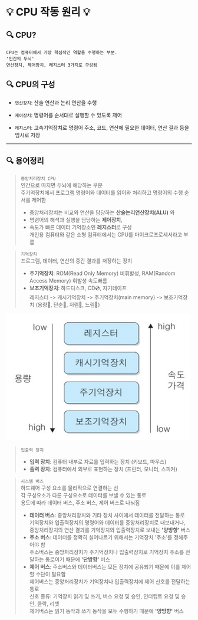 # 💡 CPU 작동 원리 💡

## 🔍 CPU?
```
CPU는 컴퓨터에서 가장 핵심적인 역할을 수행하는 부분.
'인간의 두뇌'
연산장치, 제어장치, 레지스터 3가지로 구성됨
```

## 🔍 CPU의 구성
* `연산장치`: 산술 연산과 논리 연산을 수행

* `제어장치`: 명령어를 순서대로 실행할 수 있도록 제어

* `레지스터`: 고속기억장치로 명령어 주소, 코드, 연산에 필요한 데이터, 연산 결과 등을 임시로 저장

<hr/>

## 🔍 용어정리
> `중앙처리장치 CPU`   
> 인간으로 따지면 두뇌에 해당하는 부분   
> 주기억장치에서 프로그램 명령어와 데이터를 읽어와 처리하고 명령어의 수행 순서를 제어함   
> - 중앙처리장치는 비교와 연산을 담당하는 **산술논리연산장치(ALU)** 와   
> - 명령어의 해석과 실행을 담당하는 **제어장치**,   
> - 속도가 빠른 데이터 기억장소인 **레지스터**로 구성      
> 개인용 컴퓨터와 같은 소형 컴퓨터에서는 CPU를 마이크로프로세서라고 부름

> `기억장치`   
> 프로그램, 데이터, 연산의 중간 결과를 저장하는 장치  
> - **주기억장치**: ROM(Read Only Memory) 비휘발성, RAM(Random Access Memory) 휘발성 속도빠름   
> - **보조기억장치**: 하드디스크, CD💿, 자기테이프    
> 레지스터 -> 캐시기억장치 -> 주기억장치(main memory) -> 보조기억장치 (용량🔺, 단순🔺, 저렴🔻, 느림🔻)   
<img src = "/컴퓨터구조/img/기억장치.jpg" width="500px">

> `입출력 장치`   
> - **입력 장치**: 컴퓨터 내부로 자료를 입력하는 장치 (키보드, 마우스)   
> - **출력 장치**: 컴퓨터에서 외부로 표현하는 장치 (프린터, 모니터, 스피커)

> `시스템 버스`   
> 하드웨어 구성 요소를 물리적으로 연결하는 선   
> 각 구성요소가 다른 구성요소로 데이터를 보낼 수 있는 통로   
> 용도에 따라 데이터 버스, 주소 버스, 제어 버스로 나눠짐   
> - **데이터 버스**: 중앙처리장치와 기타 장치 사이에서 데이터를 전달하는 통로    
기억장치와 입출력장치의 명령어와 데이터를 중앙처리장치로 내보내거나,   
중앙처리장치의 연산 결과를 기억장치와 입출력장치로 보내는 **'양방향'** 버스   
> - **주소 버스**: 데이터를 정확히 실어나르기 위해서는 기억장치 '주소'를 정해주어야 함   
주소버스는 중앙처리장치가 주기억장치나 입출력장치로 기억장치 주소를 전달하는 통로이기 때문에 **'단방향'** 버스   
> - **제어 버스**: 주소버스와 데이터버스는 모든 장치에 공유되기 때문에 이를 제어할 수단이 필요함   
제어버스는 중앙처리장치가 기억장치나 입출력장치에 제어 신호를 전달하는 통로   
신호 종류: 기억장치 읽기 및 쓰기, 버스 요청 및 승인, 인터럽트 요청 및 승인, 클락, 리셋   
제어버스는 읽기 동작과 쓰기 동작을 모두 수행하기 때문에 **'양방향'** 버스